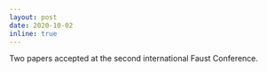 ```yaml
---
layout: post
date: 2020-10-02
inline: true
---
```


Two papers accepted at the second international Faust Conference.
